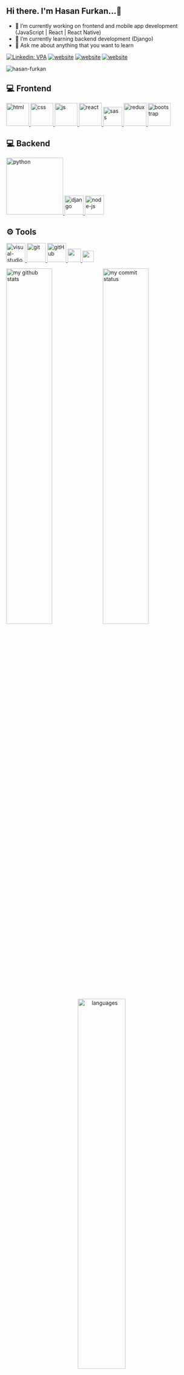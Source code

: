 ## Hi there. I'm Hasan Furkan...👋

- 🔭 I’m currently working on frontend and mobile app development (JavaScript | React | React Native)
- 🌱 I’m currently learning backend development (Django)
- 💬 Ask me about anything that you want to learn

[![Linkedin: VPA](https://img.shields.io/badge/linkedin-%230077B5.svg?&style=for-the-badge&logo=linkedin&logoColor=white)](https://www.linkedin.com/in/hasan-furkan-koprulu/)
[![website](https://img.shields.io/badge/stackoverflow-c8d6e5.svg?&style=for-the-badge&logo=stackoverflow&logoColor=orange)](https://stackoverflow.com/users/15763253/krnsoo)
[![website](https://img.shields.io/badge/gmail-f1f2f6.svg?&style=for-the-badge&logo=gmail&logoColor=red)](mailto:hsnfrkn32@gmail.com)
[![website](https://img.shields.io/badge/%20-medium-black?&style=for-the-badge&logoColor=white)](https://medium.com/@hsnfrkn32)

<p align="left"> <img src="https://komarev.com/ghpvc/?username=hasan-furkan" alt="hasan-furkan" /> </p>

## 💻 Frontend

<a href="#" target="_blank"> <img src="https://www.flaticon.com/svg/static/icons/svg/919/919827.svg" alt="html" height="60"/> </a>
<a href="#" target="_blank"> <img src="https://www.flaticon.com/svg/static/icons/svg/919/919826.svg" alt="css" height="60"/> </a>
<a href="#" target="_blank"> <img src="https://cdn.icon-icons.com/icons2/2108/PNG/512/javascript_icon_130900.png" alt="js" height="60"/> </a>
<a href="#" target="_blank"> <img src="https://cdn.icon-icons.com/icons2/2415/PNG/512/react_original_wordmark_logo_icon_146375.png" alt="react" width="60"/> </a>
<a href="#" target="_blank"> <img src="https://www.flaticon.com/svg/static/icons/svg/919/919831.svg" alt="sass" height="50"/> </a>
<a href="#" target="_blank"> <img src="https://upload.wikimedia.org/wikipedia/commons/4/49/Redux.png" alt="redux" height="60"/> </a>
<a href="#" target="_blank"> <img src="https://cdn.icon-icons.com/icons2/2415/PNG/512/bootstrap_plain_wordmark_logo_icon_146620.png" alt="bootstrap" height="60"/> </a>

<!-- <a href="#" target="_blank"> <img src="https://www.pngkit.com/png/detail/373-3738691_react-native-svg-transformer-allows-you-import-svg.png" alt="react-native" width="55"/> </a> -->
<!-- <a href="#" target="_blank"> <img src="https://material-ui.com/static/logo_raw.svg" alt="material-ui" height="55"/> </a>
<a href="#" target="_blank"> <img src="https://react.semantic-ui.com/logo.png" alt="semantic-ui" height="60"/> </a> -->

## 💻 Backend

<a href="#" target="_blank"> <img src="https://www.python.org/static/img/python-logo.png" alt="python" width="150"/> </a>
<a href="#" target="_blank"> <img src="https://www.djangoproject.com/m/img/logos/django-logo-negative.png" alt="django" height="50"/> </a>
<a href="#" target="_blank"> <img src="https://cdn.icon-icons.com/icons2/2415/PNG/512/nodejs_original_logo_icon_146411.png" alt="node-js" height="50"/> </a>

<!-- <a href="#" target="_blank"> <img src="https://cdn.buttercms.com/4XpulFfySpWyYTXuaVL2" alt="express" height="50" /> </a> -->

## ⚙ Tools

<a href="#" target="_blank"> <img src="https://img.icons8.com/color/452/visual-studio-code-2019.png" alt="visual-studio-code" height="50"/> </a>
<a href="#" target="_blank"> <img src="https://www.vectorlogo.zone/logos/git-scm/git-scm-icon.svg" alt="git" height="50"/> </a>
<a href="#" target="_blank"> <img src="https://www.flaticon.com/svg/static/icons/svg/919/919847.svg" alt="gitHub" height="50"/> </a>
<a href="#" target="_blank"> <img src="https://img.shields.io/badge/jira-1e90ff.svg?&style=for-the-badge&logo=jira&logoColor=white" height="35"/> </a>
<a href="#" target="_blank"> <img src="https://upload.wikimedia.org/wikipedia/commons/thumb/b/b9/Slack_Technologies_Logo.svg/1280px-Slack_Technologies_Logo.svg.png" height="30"/> </a>

</p>
<p align="left">
<img src="https://github-readme-stats.vercel.app/api?username=hasan-furkan&theme=buefy " alt="my github stats" width="49%"/>&nbsp;
<img src="https://github-readme-streak-stats.herokuapp.com/?user=hasan-furkan&theme=buefy&" alt="my commit status" width="49%" /> </p>
<p align="center"> <img src="https://github-readme-stats.vercel.app/api/top-langs/?username=hasan-furkan&theme=buefy &layout=compact" alt="languages" width="50%" > </p>

